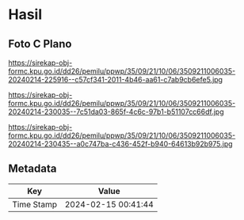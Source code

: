 # Hasil

## Foto C Plano

https://sirekap-obj-formc.kpu.go.id/dd26/pemilu/ppwp/35/09/21/10/06/3509211006035-20240214-225916--c57cf341-2011-4b46-aa61-c7ab9cb6efe5.jpg

https://sirekap-obj-formc.kpu.go.id/dd26/pemilu/ppwp/35/09/21/10/06/3509211006035-20240214-230035--7c51da03-865f-4c6c-97b1-b51107cc66df.jpg

https://sirekap-obj-formc.kpu.go.id/dd26/pemilu/ppwp/35/09/21/10/06/3509211006035-20240214-230435--a0c747ba-c436-452f-b940-64613b92b975.jpg


## Metadata

| Key        | Value               |
| ---------- | ------------------- |
| Time Stamp | 2024-02-15 00:41:44 |



